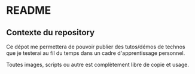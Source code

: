 # README

## Contexte du repository

Ce dépot me permettera de pouvoir publier des tutos/démos de technos que je testerai au fil du temps dans un cadre d'apprentissage personnel.

Toutes images, scripts ou autre est complètement libre de copie et usage.

